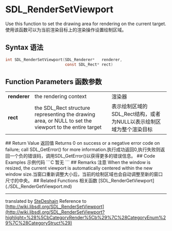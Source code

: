 # SDL_RenderSetViewport
Use this function to set the drawing area for rendering on the current target.使用该函数可以为当前渲染目标上的渲染操作设置绘制区域。
## Syntax 语法
```C
int SDL_RenderSetViewport(SDL_Renderer*   renderer,
                          const SDL_Rect* rect)
```
## Function Parameters 函数参数
<table>
<tr><td><b>renderer</b></td><td>the rendering context</td><td>渲染器</td></tr>
<tr><td><b>rect</b></td><td>the <a herf = "../Structures/SDL_Rect.md">SDL_Rect</a> structure representing the drawing area, or NULL to set the viewport to the entire target</td><td>表示绘制区域的<a herf = "../Structures/SDL_Rect.md">SDL_Rect</a>结构，或者为NULL以表示绘制区域为整个渲染目标</td></tr>
</table>
## Return Value 返回值
Returns 0 on success or a negative error code on failure; call <a herf = "SDL_GetError.md">SDL_GetError()</a> for more information.执行成功返回0,执行失败则返回一个负的错误码，调用<a herf = "SDL_GetError.md">SDL_GetError()</a>以获得更多的错误信息。
## Code Examples 示例代码
```C
暂无
```
## Remarks 注意
When the window is resized, the current viewport is automatically centered within the new window size.当窗口重新调整大小后，当前的绘制区域也会自动调整至新的窗口尺寸的中央。
## Related Functions 相关函数
[SDL_RenderGetViewport](./SDL_RenderGetViewport.md)

---------------------
translated by [SteDeshain](https://github.com/SteDeshain)
Reference to [http://wiki.libsdl.org/SDL_RenderSetViewport](http://wiki.libsdl.org/SDL_RenderSetViewport?highlight=%28%5CbCategoryRender%5Cb%29%7C%28CategoryEnum%29%7C%28CategoryStruct%29)